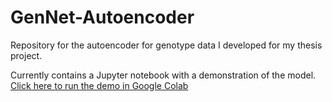 # GenNet-Autoencoder
Repository for the autoencoder for genotype data I developed for my thesis project.

Currently contains a Jupyter notebook with a demonstration of the model. 
[Click here to run the demo in Google Colab](https://colab.research.google.com/github/dkruit/GenNet-Autoencoder/blob/main/GenNet_Autoencoder_demo.ipynb)
